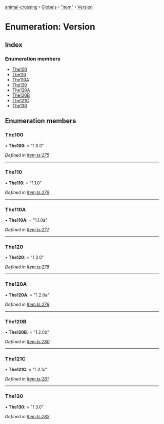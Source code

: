 [animal-crossing](../README.md) › [Globals](../globals.md) › ["Item"](../modules/_item_.md) › [Version](_item_.version.md)

# Enumeration: Version

## Index

### Enumeration members

* [The100](_item_.version.md#the100)
* [The110](_item_.version.md#the110)
* [The110A](_item_.version.md#the110a)
* [The120](_item_.version.md#the120)
* [The120A](_item_.version.md#the120a)
* [The120B](_item_.version.md#the120b)
* [The121C](_item_.version.md#the121c)
* [The130](_item_.version.md#the130)

## Enumeration members

###  The100

• **The100**: = "1.0.0"

*Defined in [Item.ts:275](https://github.com/Norviah/animal-crossing/blob/da8caaf/module/types/Item.ts#L275)*

___

###  The110

• **The110**: = "1.1.0"

*Defined in [Item.ts:276](https://github.com/Norviah/animal-crossing/blob/da8caaf/module/types/Item.ts#L276)*

___

###  The110A

• **The110A**: = "1.1.0a"

*Defined in [Item.ts:277](https://github.com/Norviah/animal-crossing/blob/da8caaf/module/types/Item.ts#L277)*

___

###  The120

• **The120**: = "1.2.0"

*Defined in [Item.ts:278](https://github.com/Norviah/animal-crossing/blob/da8caaf/module/types/Item.ts#L278)*

___

###  The120A

• **The120A**: = "1.2.0a"

*Defined in [Item.ts:279](https://github.com/Norviah/animal-crossing/blob/da8caaf/module/types/Item.ts#L279)*

___

###  The120B

• **The120B**: = "1.2.0b"

*Defined in [Item.ts:280](https://github.com/Norviah/animal-crossing/blob/da8caaf/module/types/Item.ts#L280)*

___

###  The121C

• **The121C**: = "1.2.1c"

*Defined in [Item.ts:281](https://github.com/Norviah/animal-crossing/blob/da8caaf/module/types/Item.ts#L281)*

___

###  The130

• **The130**: = "1.3.0"

*Defined in [Item.ts:282](https://github.com/Norviah/animal-crossing/blob/da8caaf/module/types/Item.ts#L282)*
